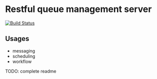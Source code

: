 # Restful queue management server

[![Build Status](https://travis-ci.org/huwtl/penfold.png)](https://travis-ci.org/huwtl/penfold)

## Usages

* messaging
* scheduling
* workflow

TODO: complete readme
